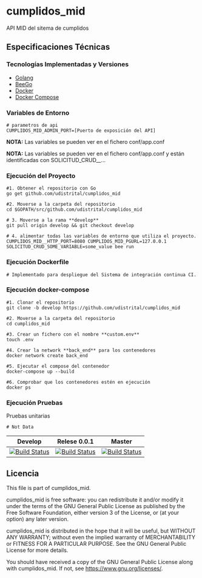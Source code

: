 # cumplidos_mid
API MID del sitema de cumplidos

## Especificaciones Técnicas

### Tecnologías Implementadas y Versiones
* [Golang](https://github.com/udistrital/introduccion_oas/blob/master/instalacion_de_herramientas/golang.md)
* [BeeGo](https://github.com/udistrital/introduccion_oas/blob/master/instalacion_de_herramientas/beego.md)
* [Docker](https://docs.docker.com/engine/install/ubuntu/)
* [Docker Compose](https://docs.docker.com/compose/)

### Variables de Entorno
```shell
# parametros de api
CUMPLIDOS_MID_ADMIN_PORT=[Puerto de exposición del API]
```

**NOTA:** Las variables se pueden ver en el fichero conf/app.conf


**NOTA:** Las variables se pueden ver en el fichero conf/app.conf y están identificadas con SOLICITUD_CRUD__...

### Ejecución del Proyecto
```shell
#1. Obtener el repositorio con Go
go get github.com/udistrital/cumplidos_mid

#2. Moverse a la carpeta del repositorio
cd $GOPATH/src/github.com/udistrital/cumplidos_mid

# 3. Moverse a la rama **develop**
git pull origin develop && git checkout develop

# 4. alimentar todas las variables de entorno que utiliza el proyecto.
CUMPLIDOS_MID__HTTP_PORT=8080 CUMPLIDOS_MID_PGURL=127.0.0.1 SOLICITUD_CRUD_SOME_VARIABLE=some_value bee run
```
### Ejecución Dockerfile
```shell
# Implementado para despliegue del Sistema de integración continua CI.
```

### Ejecución docker-compose
```shell
#1. Clonar el repositorio
git clone -b develop https://github.com/udistrital/cumplidos_mid

#2. Moverse a la carpeta del repositorio
cd cumplidos_mid

#3. Crear un fichero con el nombre **custom.env**
touch .env

#4. Crear la network **back_end** para los contenedores
docker network create back_end

#5. Ejecutar el compose del contenedor
docker-compose up --build

#6. Comprobar que los contenedores estén en ejecución
docker ps
```
### Ejecución Pruebas

Pruebas unitarias
```shell
# Not Data
```

| Develop | Relese 0.0.1 | Master |
| -- | -- | -- |
| [![Build Status](https://hubci.portaloas.udistrital.edu.co/api/badges/udistrital/cumplidos_mid/status.svg?ref=refs/heads/develop)](https://hubci.portaloas.udistrital.edu.co/udistrital/cumplidos_mid) | [![Build Status](https://hubci.portaloas.udistrital.edu.co/api/badges/udistrital/cumplidos_mid/status.svg?ref=refs/heads/release/0.0.1)](https://hubci.portaloas.udistrital.edu.co/udistrital/cumplidos_mid) | [![Build Status](https://hubci.portaloas.udistrital.edu.co/api/badges/udistrital/cumplidos_mid/status.svg)](https://hubci.portaloas.udistrital.edu.co/udistrital/cumplidos_mid) |


## Licencia

This file is part of cumplidos_mid.

cumplidos_mid is free software: you can redistribute it and/or modify it under the terms of the GNU General Public License as published by the Free Software Foundation, either version 3 of the License, or (at your option) any later version.

cumplidos_mid is distributed in the hope that it will be useful, but WITHOUT ANY WARRANTY; without even the implied warranty of MERCHANTABILITY or FITNESS FOR A PARTICULAR PURPOSE. See the GNU General Public License for more details.

You should have received a copy of the GNU General Public License along with cumplidos_mid. If not, see https://www.gnu.org/licenses/.
